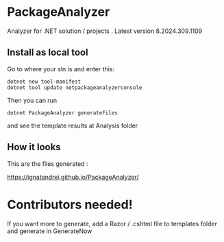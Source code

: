 # PackageAnalyzer

Analyzer for .NET solution / projects . Latest version 8.2024.309.1109


## Install as local tool

Go to where your sln is and enter this:
```
dotnet new tool-manifest
dotnet tool update netpackageanalyzerconsole
```

Then you can run

```
dotnet PackageAnalyzer generateFiles
```

and see the template results at Analysis folder


## How it looks

This are the files generated :

https://ignatandrei.github.io/PackageAnalyzer/

# Contributors needed!

If you want more to generate, add a Razor / .cshtml file to templates folder and generate in GenerateNow

